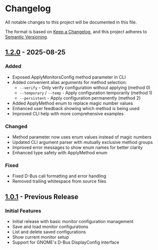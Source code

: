 # Changelog

All notable changes to this project will be documented in this file.

The format is based on [Keep a Changelog](https://keepachangelog.com/en/1.0.0/),
and this project adheres to [Semantic Versioning](https://semver.org/spec/v2.0.0.html).

## [1.2.0] - 2025-08-25

### Added

- Exposed ApplyMonitorsConfig method parameter in CLI
- Added convenient alias arguments for method selection:
  - `--verify` - Only verify configuration without applying (method 0)
  - `--temporary` / `--temp` - Apply configuration temporarily (method 1)
  - `--persistent` - Apply configuration permanently (method 2)
- Added ApplyMethod enum to replace magic number values
- Enhanced user feedback showing which method is being used
- Improved CLI help with more comprehensive examples

### Changed

- Method parameter now uses enum values instead of magic numbers
- Updated CLI argument parser with mutually exclusive method groups
- Improved error messages to show enum names for better clarity
- Enhanced type safety with ApplyMethod enum

### Fixed

- Fixed D-Bus call formatting and error handling
- Removed trailing whitespace from source files

## [1.0.1] - Previous Release

### Initial Features

- Initial release with basic monitor configuration management
- Save and load monitor configurations
- List and delete saved configurations
- Show current monitor setup
- Support for GNOME's D-Bus DisplayConfig interface

[1.2.0]: https://github.com/sorenisanerd/displayctl/compare/v1.0.1...v1.2.0
[1.0.1]: https://github.com/sorenisanerd/displayctl/releases/tag/v1.0.1
